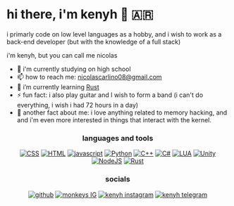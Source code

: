 # hi there, i'm kenyh 👋 🇦🇷
i primarly code on low level languages as a hobby, and i wish to work as a back-end developer (but with the knowledge of a full stack)

i'm kenyh, but you can call me nicolas

- 🏢 i'm currently studying on high school
- 📫 how to reach me: nicolascarlino08@gmail.com
- 🌱 i’m currently learning [Rust](https://www.rust-lang.org/learn)
- ⚡ fun fact: i also play guitar and I wish to form a band (i can't do everything, i wish i had 72 hours in a day)
- 👾 another fact about me: i love anything related to memory hacking, and and i'm even more interested in things that interact with the kernel.


<h3 align="center">languages and tools</h3>
<p align="center">
<a href="https://www.w3schools.com/css" target="_blank" rel="nofollow"><img alt="CSS" src="https://img.shields.io/badge/CSS3-1572B6?style=for-the-badge&logo=css3&logoColor=white" /></a>
<a href="https://www.w3.org/html" target="_blank" rel="nofollow"><img alt="HTML" src="https://img.shields.io/badge/HTML5-E34F26?style=for-the-badge&logo=html5&logoColor=white" /></a>
<a href="https://www.javascript.com/" target="_blank" rel="nofollow"><img alt="javascript" src="https://img.shields.io/badge/JavaScript-323330?style=for-the-badge&logo=javascript&logoColor=F7DF1E" /></a>
<a href="https://www.python.org" target="_blank" rel="nofollow"><img alt="Python" src="https://img.shields.io/badge/Python-3776AB?style=for-the-badge&logo=python&logoColor=white" /></a>
<a href="https://isocpp.org/" target="_blank" rel="nofollow"><img alt="C++" src="https://img.shields.io/badge/C++-%23F5792A.svg?style=for-the-badge&logo=c%2B%2B&logoColor=white" /></a>
<a href="https://docs.microsoft.com/en-us/dotnet/csharp/" target="_blank" rel="nofollow"><img alt="C#" src="https://img.shields.io/badge/C%23-3776AB?style=for-the-badge&logo=csharp&logoColor=white" /></a>
<a href="https://www.lua.org/" target="_blank" rel="nofollow"><img alt="LUA" src="https://img.shields.io/badge/LUA-3999AB?style=for-the-badge&logo=lua&logoColor=white" /></a>
<a href="https://unity.com/" target="_blank" rel="nofollow"><img alt="Unity" src="https://img.shields.io/badge/Unity-black?style=for-the-badge&logo=unity&logoColor=white" /></a>
<a href="https://nodejs.org/" target="_blank" rel="nofollow"><img alt="NodeJS" src="https://img.shields.io/badge/Node-yellow?style=for-the-badge&logo=javascript&logoColor=white" /></a>
<a href="https://www.rust-lang.org/" target="_blank" rel="nofollow"><img alt="Rust" src="https://img.shields.io/badge/Rust-000000?style=for-the-badge&logo=rust&logoColor=white" /></a>

  
<h3 align="center">socials</h3>
<p align="center">
  <a href="https://github.com/knynrv" target="_blank" rel="nofollow"><img alt="github" src="https://img.shields.io/badge/GitHub-100000?style=for-the-badge&logo=github&logoColor=white" /></a>
  <a href="https://www.instagram.com/hermet1ka/" target="_blank" rel="nofollow"><img alt="monkeys IG" src="https://img.shields.io/badge/Instagram-E4405F?style=for-the-badge&logo=instagram&logoColor=white"/></a>
  <a href="https://twitter.com/zkenyh" target="_blank" rel="nofollow"><img alt="kenyh instagram" src="https://img.shields.io/badge/Twitter-0092FF?style=for-the-badge&logo=twitter&logoColor=white"/></a>
  <a href="https://t.me/almafu3rte/" target="_blank" rel="nofollow"><img alt="kenyh telegram" src="https://img.shields.io/badge/Telegram-008FFF?style=for-the-badge&logo=telegram&logoColor=white"/></a>
